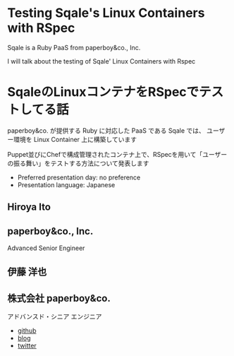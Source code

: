 # Testing Sqale's Linux Containers with RSpec

Sqale is a Ruby PaaS from paperboy&co., Inc.

I will talk about the testing of Sqale' Linux Containers with Rspec

# SqaleのLinuxコンテナをRSpecでテストしてる話

paperboy&co. が提供する Ruby に対応した PaaS である Sqale では、 ユーザー環境を Linux Container 上に構築しています

Puppet並びにChefで構成管理されたコンテナ上で、RSpecを用いて「ユーザーの振る舞い」をテストする方法について発表します

- Preferred presentation day: no preference
- Presentation language: Japanese

## Hiroya Ito 
## paperboy&co., Inc.

Advanced Senior Engineer

## 伊藤 洋也
## 株式会社 paperboy&co.

アドバンスド・シニア エンジニア

- [github](https://github.com/hiboma)
- [blog](http://d.hatena.ne.jp/hiboma/)
- [twitter](https://twitter.com/#!/hiboma)

